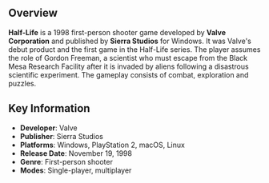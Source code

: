 ## Overview

**Half-Life** is a 1998 first-person shooter game developed by **Valve Corporation** and published by **Sierra Studios** for Windows. It was Valve's debut product and the first game in the Half-Life series. The player assumes the role of Gordon Freeman, a scientist who must escape from the Black Mesa Research Facility after it is invaded by aliens following a disastrous scientific experiment. The gameplay consists of combat, exploration and puzzles.

## Key Information

- **Developer**: Valve
- **Publisher**: Sierra Studios
- **Platforms**: Windows, PlayStation 2, macOS, Linux
- **Release Date**: November 19, 1998
- **Genre**: First-person shooter
- **Modes**: Single-player, multiplayer